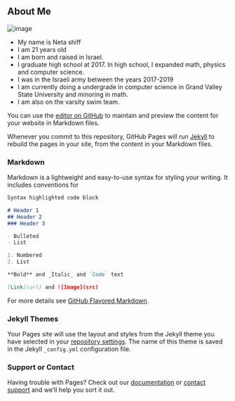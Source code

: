 ## About Me
![image](/assets/images/C:\Users\User\Documents\Winter2021\cis350\myweb\netashiff.github.io\IMG1.jpg)
- My name is Neta shiff
- I am 21 years old
- I am born and raised in Israel.
- I graduate high school at 2017. In high school, I expanded math, physics and computer science.
- I was in the Israeli army between the years 2017-2019
- I am currently doing a undergrade in computer science in Grand Valley State University and minoring in math.
- I am also on the varsity swim team.



You can use the [editor on GitHub](https://github.com/netashiff/netashiff.github.io/edit/main/index.md) to maintain and preview the content for your website in Markdown files.

Whenever you commit to this repository, GitHub Pages will run [Jekyll](https://jekyllrb.com/) to rebuild the pages in your site, from the content in your Markdown files.

### Markdown

Markdown is a lightweight and easy-to-use syntax for styling your writing. It includes conventions for

```markdown
Syntax highlighted code block

# Header 1
## Header 2
### Header 3

- Bulleted
- List

1. Numbered
2. List

**Bold** and _Italic_ and `Code` text

[Link](url) and ![Image](src)
```

For more details see [GitHub Flavored Markdown](https://guides.github.com/features/mastering-markdown/).

### Jekyll Themes

Your Pages site will use the layout and styles from the Jekyll theme you have selected in your [repository settings](https://github.com/netashiff/netashiff.github.io/settings). The name of this theme is saved in the Jekyll `_config.yml` configuration file.

### Support or Contact

Having trouble with Pages? Check out our [documentation](https://docs.github.com/categories/github-pages-basics/) or [contact support](https://support.github.com/contact) and we’ll help you sort it out.
